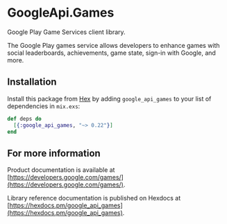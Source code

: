 # GoogleApi.Games

Google Play Game Services client library.

The Google Play games service allows developers to enhance games with social leaderboards, achievements, game state, sign-in with Google, and more.

## Installation

Install this package from [Hex](https://hex.pm) by adding
`google_api_games` to your list of dependencies in `mix.exs`:

```elixir
def deps do
  [{:google_api_games, "~> 0.22"}]
end
```

## For more information

Product documentation is available at [https://developers.google.com/games/](https://developers.google.com/games/).

Library reference documentation is published on Hexdocs at
[https://hexdocs.pm/google_api_games](https://hexdocs.pm/google_api_games).
